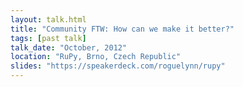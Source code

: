 ```yaml
---
layout: talk.html
title: "Community FTW: How can we make it better?"
tags: [past talk]
talk_date: "October, 2012"
location: "RuPy, Brno, Czech Republic"
slides: "https://speakerdeck.com/roguelynn/rupy"
---
```

